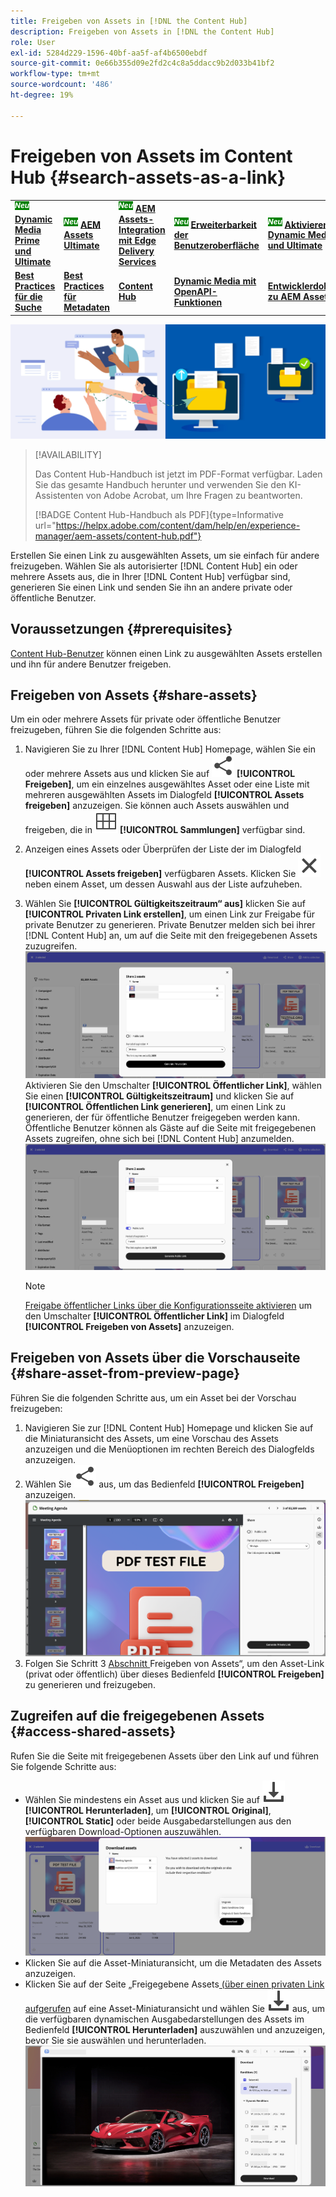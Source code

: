 ```yaml
---
title: Freigeben von Assets in [!DNL the Content Hub]
description: Freigeben von Assets in [!DNL the Content Hub]
role: User
exl-id: 5284d229-1596-40bf-aa5f-af4b6500ebdf
source-git-commit: 0e66b355d09e2fd2c4c8a5ddacc9b2d033b41bf2
workflow-type: tm+mt
source-wordcount: '486'
ht-degree: 19%

---
```


# Freigeben von Assets im Content Hub {#search-assets-as-a-link}

<table>
    <tr>
        <td>
            <sup style= "background-color:#008000; color:#FFFFFF; font-weight:bold"><i>Neu</i></sup> <a href="/help/assets/dynamic-media/dm-prime-ultimate.md"><b>Dynamic Media Prime und Ultimate</b></a>
        </td>
        <td>
            <sup style= "background-color:#008000; color:#FFFFFF; font-weight:bold"><i>Neu</i></sup> <a href="/help/assets/assets-ultimate-overview.md"><b>AEM Assets Ultimate</b></a>
        </td>
        <td>
            <sup style= "background-color:#008000; color:#FFFFFF; font-weight:bold"><i>Neu</i></sup> <a href="/help/assets/integrate-aem-assets-edge-delivery-services.md"><b>AEM Assets-Integration mit Edge Delivery Services</b></a>
        </td>
        <td>
            <sup style= "background-color:#008000; color:#FFFFFF; font-weight:bold"><i>Neu</i></sup> <a href="/help/assets/aem-assets-view-ui-extensibility.md"><b>Erweiterbarkeit der Benutzeroberfläche</b></a>
        </td>
          <td>
            <sup style= "background-color:#008000; color:#FFFFFF; font-weight:bold"><i>Neu</i></sup> <a href="/help/assets/dynamic-media/enable-dynamic-media-prime-and-ultimate.md"><b>Aktivieren von Dynamic Media Prime und Ultimate</b></a>
        </td>
    </tr>
    <tr>
        <td>
            <a href="/help/assets/search-best-practices.md"><b>Best Practices für die Suche</b></a>
        </td>
        <td>
            <a href="/help/assets/metadata-best-practices.md"><b>Best Practices für Metadaten</b></a>
        </td>
        <td>
            <a href="/help/assets/product-overview.md"><b>Content Hub</b></a>
        </td>
        <td>
            <a href="/help/assets/dynamic-media-open-apis-overview.md"><b>Dynamic Media mit OpenAPI-Funktionen</b></a>
        </td>
        <td>
            <a href="https://developer.adobe.com/experience-cloud/experience-manager-apis/"><b>Entwicklerdokumentation zu AEM Assets</b></a>
        </td>
    </tr>
</table>

![Bannerbild zum Freigeben von Assets](assets/share-assets-banner.png)

>[!AVAILABILITY]
>
>Das Content Hub-Handbuch ist jetzt im PDF-Format verfügbar. Laden Sie das gesamte Handbuch herunter und verwenden Sie den KI-Assistenten von Adobe Acrobat, um Ihre Fragen zu beantworten.
>
>[!BADGE Content Hub-Handbuch als PDF]{type=Informative url="https://helpx.adobe.com/content/dam/help/en/experience-manager/aem-assets/content-hub.pdf"}

Erstellen Sie einen Link zu ausgewählten Assets, um sie einfach für andere freizugeben. Wählen Sie als autorisierter [!DNL Content Hub] ein oder mehrere Assets aus, die in Ihrer [!DNL Content Hub] verfügbar sind, generieren Sie einen Link und senden Sie ihn an andere private oder öffentliche Benutzer.

## Voraussetzungen {#prerequisites}

[Content Hub-Benutzer](deploy-content-hub.md#onboard-content-hub-users) können einen Link zu ausgewählten Assets erstellen und ihn für andere Benutzer freigeben.

## Freigeben von Assets {#share-assets}

Um ein oder mehrere Assets für private oder öffentliche Benutzer freizugeben, führen Sie die folgenden Schritte aus:
1. Navigieren Sie zu Ihrer [!DNL Content Hub] Homepage, wählen Sie ein oder mehrere Assets aus und klicken Sie auf ![Freigeben](/help/assets/assets/share.svg) **[!UICONTROL Freigeben]**, um ein einzelnes ausgewähltes Asset oder eine Liste mit mehreren ausgewählten Assets im Dialogfeld **[!UICONTROL Assets freigeben]** anzuzeigen.
Sie können auch Assets auswählen und freigeben, die in ![Sammlungen](/help/assets/assets/Smock_Collection_18_N.svg) **[!UICONTROL Sammlungen]** verfügbar sind.
1. Anzeigen eines Assets oder Überprüfen der Liste der im Dialogfeld **[!UICONTROL Assets freigeben]** verfügbaren Assets. Klicken Sie ![Auswahl aufheben](/help/assets/assets/Close.svg) neben einem Asset, um dessen Auswahl aus der Liste aufzuheben.
1. Wählen Sie **[!UICONTROL Gültigkeitszeitraum“ aus]** klicken Sie auf **[!UICONTROL Privaten Link erstellen]**, um einen Link zur Freigabe für private Benutzer zu generieren. Private Benutzer melden sich bei ihrer [!DNL Content Hub] an, um auf die Seite mit den freigegebenen Assets zuzugreifen.
   ![Privater und öffentlicher Link](/help/assets/assets/private-and-public-link.png)
Aktivieren Sie den Umschalter **[!UICONTROL Öffentlicher Link]**, wählen Sie einen **[!UICONTROL Gültigkeitszeitraum]** und klicken Sie auf **[!UICONTROL Öffentlichen Link generieren]**, um einen Link zu generieren, der für öffentliche Benutzer freigegeben werden kann. Öffentliche Benutzer können als Gäste auf die Seite mit freigegebenen Assets zugreifen, ohne sich bei [!DNL Content Hub] anzumelden.
   ![Privater und öffentlicher Link](/help/assets/assets/public-and-private-link.png)

   >[!NOTE]
   > 
   > [Freigabe öffentlicher Links über die Konfigurationsseite aktivieren](/help/assets/configure-content-hub-ui-options.md#enable-public-link-sharing) um den Umschalter **[!UICONTROL Öffentlicher Link]** im Dialogfeld **[!UICONTROL Freigeben von Assets]** anzuzeigen.

## Freigeben von Assets über die Vorschauseite {#share-asset-from-preview-page}

Führen Sie die folgenden Schritte aus, um ein Asset bei der Vorschau freizugeben:

1. Navigieren Sie zur [!DNL Content Hub] Homepage und klicken Sie auf die Miniaturansicht des Assets, um eine Vorschau des Assets anzuzeigen und die Menüoptionen im rechten Bereich des Dialogfelds anzuzeigen.
1. Wählen Sie ![Freigeben](/help/assets/assets/share.svg) aus, um das Bedienfeld **[!UICONTROL Freigeben]** anzuzeigen.
   ![Freigeben von Assets während der Vorschau](/help/assets/assets/share-assets-from-share-panel.png)
1. Folgen Sie Schritt 3 [ Abschnitt ](#share-assets)Freigeben von Assets“, um den Asset-Link (privat oder öffentlich) über dieses Bedienfeld **[!UICONTROL Freigeben]** zu generieren und freizugeben.

## Zugreifen auf die freigegebenen Assets {#access-shared-assets}

Rufen Sie die Seite mit freigegebenen Assets über den Link auf und führen Sie folgende Schritte aus:

* Wählen Sie mindestens ein Asset aus und klicken Sie auf ![Herunterladen](/help/assets/assets/download-icon.svg) **[!UICONTROL Herunterladen]**, um **[!UICONTROL Original]**, **[!UICONTROL Static]** oder beide Ausgabedarstellungen aus den verfügbaren Download-Optionen auszuwählen.
  ![](/help/assets/assets/download-shared-assets.png)
* Klicken Sie auf die Asset-Miniaturansicht, um die Metadaten des Assets anzuzeigen.
* Klicken Sie auf der Seite „Freigegebene Assets[ (über einen privaten Link aufgerufen](#share-assets) auf eine Asset-Miniaturansicht und wählen Sie ![Herunterladen](/help/assets/assets/download-icon.svg) aus, um die verfügbaren dynamischen Ausgabedarstellungen des Assets im Bedienfeld **[!UICONTROL Herunterladen]** auszuwählen und anzuzeigen, bevor Sie sie auswählen und herunterladen.
  ![](/help/assets/assets/download-renditions-shared-assets-page.png)





